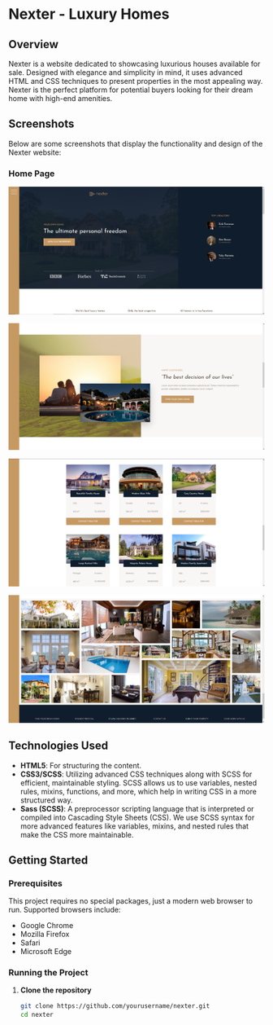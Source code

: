# Nexter - Luxury Homes

## Overview
Nexter is a website dedicated to showcasing luxurious houses available for sale. Designed with elegance and simplicity in mind, it uses advanced HTML and CSS techniques to present properties in the most appealing way. Nexter is the perfect platform for potential buyers looking for their dream home with high-end amenities.

## Screenshots
Below are some screenshots that display the functionality and design of the Nexter website:

### Home Page
![Home Page1](nexter-pictures/Screenshot_1.png)

![Home Page2](nexter-pictures/Screenshot_2.png)

![Home Page3](nexter-pictures/Screenshot_3.png)

![Home Page4](nexter-pictures/Screenshot_4.png)

## Technologies Used
- **HTML5**: For structuring the content.
- **CSS3/SCSS**: Utilizing advanced CSS techniques along with SCSS for efficient, maintainable styling. SCSS allows us to use variables, nested rules, mixins, functions, and more, which help in writing CSS in a more structured way.
- **Sass (SCSS)**: A preprocessor scripting language that is interpreted or compiled into Cascading Style Sheets (CSS). We use SCSS syntax for more advanced features like variables, mixins, and nested rules that make the CSS more maintainable.

## Getting Started

### Prerequisites
This project requires no special packages, just a modern web browser to run. Supported browsers include:
- Google Chrome
- Mozilla Firefox
- Safari
- Microsoft Edge

### Running the Project
1. **Clone the repository**
   ```bash
   git clone https://github.com/yourusername/nexter.git
   cd nexter
